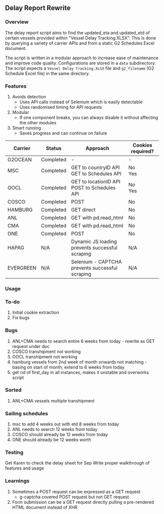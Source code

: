 ## Delay Report Rewrite

### Overview

The delay report script aims to find the updated_eta and updated_etd of certain vessels provided within "Vessel Delay Tracking.XLSX". This is done by querying a variety of carrier APIs and from a static G2 Schedules Excel document.

The script is written in a modular approach to increase ease of maintenance and improve code quality. Configurations are stored in a `data` subdirectory. The script expects a `Vessel Delay Tracking.XLSX` file and `g2_filename` (G2 Schedule Excel file) in the same directory.

### Features

1. Avoids detection
   - Uses API calls instead of Selenium which is easily detectable
   - Uses randomised timing for API requests
2. Modular
   - If one component breaks, you can always disable it without affecting the other modules
3. Smart running
   - Saves progress and can continue on failure

| Carrier   | Status    | Approach                                         | Cookies required? |
| --------- | --------- | ------------------------------------------------ | ----------------- |
| G2OCEAN   | Completed | -                                                | -                 |
| MSC       | Completed | GET to countryID API <br> GET to Schedules API   | No <br> Yes       |
| OOCL      | Completed | GET to locationID API <br> POST to Schedules API | No <br> Yes       |
| COSCO     | Completed | POST                                             | No                |
| HAMBURG   | Completed | GET direct                                       | No                |
| ANL       | Completed | GET with pd.read_html                            | No                |
| CMA       | Completed | GET with pd.read_html                            | No                |
| ONE       | Completed | POST                                             | No                |
| HAPAG     | N/A       | Dynamic JS loading prevents successful scraping  | N/A               |
| EVERGREEN | N/A       | Selenium - CAPTCHA prevents successful scraping  | N/A               |

### Usage

### To-do

1. Initial cookie extraction
2. Fix bugs

### Bugs

1. ANL+CMA needs to search entire 6 weeks from today - rewrite as GET request under doc
2. COSCO transhipment not working
3. OOCL transhipment not working
4. hamburg vessels from 2nd week of month onwards not matching - basing on start of month; extend to 6 weeks from today
5. get rid of first_day in all instances, makes it unstable and overworks script

### Sorted

1. ANL+CMA vessels multiple transhipment

### Sailing schedules

1. msc to add 4 weeks out with etd 8 weeks from today
2. ANL needs to search 12 weeks from today
3. COSCO should already be 12 weeks from today
4. ONE should already be 12 weeks worth

### Testing

Get Karen to check the delay sheet for Sep
Write proper walkthrough of features and usage

### Learnings

1. Sometimes a POST request can be expressed as a GET request
   - g-captcha covered POST request but not GET request
2. Form submission can be a GET request directly pulling a pre-rendered HTML document instead of XHR
